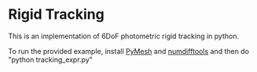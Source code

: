 # Rigid Tracking

This is an implementation of 6DoF photometric rigid tracking in python.


To run the provided example, install [PyMesh](https://github.com/qnzhou/PyMesh) and [numdifftools](https://github.com/pbrod/numdifftools)
and then do "python tracking_expr.py"
